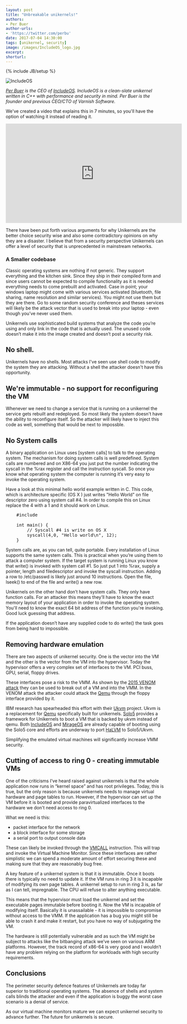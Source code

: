 ```yaml
---
layout: post
title: "Unbreakable unikernels!"
authors: 
- Per Buer
author-urls: 
- 'https://twitter.com/perbu'
date: 2017-07-04 14:30:00
tags: [unikernel, security]
image: /images/IncludeOS_logo.jpg
excerpt: 
shorturl: 
---
```

{% include JB/setup %}

![IncludeOS]({{BASE_PATH}}/images/includeos-logo.png)

*[Per Buer] is the CEO of [IncludeOS]. IncludeOS is a clean-slate unikernel written in C++ with performance and security in mind. Per Buer is the founder and previous CEO/CTO of Varnish Software.*

We've created a video that explains this in 7 minutes, so you'll have the option of watching it instead of reading it.

<iframe width="560" height="315" src="https://www.youtube.com/embed/aoomQn7gLm4?ecver=1" frameborder="0" allowfullscreen></iframe>

There have been put forth various arguments for why Unikernels are the better choice security wise and also some contradictory opinions on why they are a disaster. I believe that from a security perspective Unikernels can offer a level of security that is unprecedented in mainstream networks. 

### A Smaller codebase

Classic operating systems are nothing if not generic. They support everything and the kitchen sink. Since they ship in their compiled form and since users cannot be expected to compile functionality as it is needed everything needs to come prebuilt and activated. Case in point; your windows laptop might come with various  services activated (bluetooth, file sharing, name resolution and similar services). You might not use them but they are there. Go to some random security conference and theses services will likely be the attack vector that is used to break into your laptop - even though you’ve never used them.
 
Unikernels use sophisticated build systems that analyze the code you’re using and only link in the code that is actually used. The unused code doesn’t make it into the image created and doesn’t post a security risk.

## No shell. 

Unikernels have no shells. Most attacks I've seen use shell code to modify the system they are attacking. Without a shell the attacker doesn't have this opportunity.

## We're immutable - no support for reconfiguring the VM

Whenever we need to change a service that is running on a unikernel the service gets rebuilt and redeployed. So most likely the system doesn't have the ability to reconfigure itself. So the attacker will likely have to inject this code as well, something that would be next to impossble.

## No System calls
 
A binary application on Linux uses [system calls] to talk to the operating system. The mechanism for doing system calls is well predefined. System calls are numbered and on X86-64 you just put the number indicating the syscall in the %rax register and call the instruction syscall. So once you know what operating system the computer is running it’s very easy to invoke the operating system.

Have a look at this minimal hello world example written in C. This code, which is architecture specific (OS X ) just writes "Hello World" on file descriptor zero using system call #4. In order to compile this on Linux replace the 4 with a 1 and it should work on Linux.

<pre>
    #include <sys/syscall.h>
    
    int main() {
    	// Syscall #4 is write on OS X
        syscall(4,0, "Hello world\n", 12);
    }
</pre>

System calls are, as you can tell, quite portable. Every installation of Linux supports the same system calls. This is practical when you’re using them to attack a computer system. If the target system is running Linux you know that write() is invoked with system call #1. So just put 1 into %rax, supply a pointer, length and filedescriptor and invoke the syscall instruction. Adding a row to /etc/passwd is likely just around 10 instructions. Open the file, lseek() to end of the file and write() a new row.
 
Unikernels on the other hand don’t have system calls. They only have function calls. For an attacker this means they’ll have to know the exact memory layout of your application in order to invoke the operating system. You'll need to know the exact 64 bit address of the function you're invoking. Good luck guessing that address.

If the application doesn’t have any supplied code to do write() the task goes from being hard to  impossible.
 
## Removing hardware emulation
 
There are two aspects of unikernel security. One is the vector into the VM and the other is the vector from the VM into the hypervisor. Today the hypervisor offers a very complex set of interfaces to the VM. PCI buss, GPU, serial, floppy drives. 
 
These interfaces pose a risk to the VMM. As shown by the [2015 VENOM attack](http://cve.mitre.org/cgi-bin/cvename.cgi?name=CVE-2015-3456) they can be used to break out of a VM and into the VMM. In the VENOM attack the attacker could attack the [Qemu] through the floppy interface provided by it. 
  
IBM research has spearheaded this effort with their [Ukvm] project. Ukvm is a replacement for [Qemu] specifically built for unikernels. [Solo5] provides a framework for Unikernels to boot a VM that is backed by ukvm instead of qemu. Both [IncludeOS] and [MirageOS] are already capable of booting using the Solo5 core and efforts are underway to port [HaLVM] to Solo5/Ukvm.
 
Simplifying the emulated virtual machines will significantly increase VMM security.
 
## Cutting of access to ring 0 - creating immutable VMs
 
One of the criticisms I’ve heard raised against unikernels is that the whole application now runs in “kernel space” and has root privileges. Today, this is true, but the only reason is because unikernels needs to manage virtual hardware and page tables to run. However, if the hypervisor can set up the VM before it is booted and provide paravirtualized interfaces to the hardware we don't need access to ring 0.
 
What we need is this:

* packet interface for the network
* a block interface for some storage
* a serial port to output console data

These can likely be invoked through the [VMCALL] instruction. This will trap and invoke the Virtual Machine Monitor. Since these interfaces are rather simplistic we can spend a moderate amount of effort securing these and making sure that they are reasonably bug free. 
 
A key feature of a unikernel system is that it is immutable. Once it boots there is typically no need to update it. If the VM runs in ring 3 it is incapable of modifying its own page tables. A unikernel setup to run in ring 3 is, as far as I can tell, impregnable. The CPU will refuse to alter anything executable. 
 
This means that the hypervisor must load the unikernel and set the executable pages immutable before booting it. Now the VM is incapable of modifying itself. Basically it is unassailable - it is impossible to compromise without access to the VMM. If the application has a bug you might still be able to crash it and make it restart, but you have no way of subjugating the VM.
 
The hardware is still potentially vulnerable and as such the VM might be subject to attacks like the bitbanging attack we’ve seen on various ARM platforms. However, the track record of x86-64 is very good and I wouldn’t have any problem relying on the platform for workloads with high security requirements. 
 
## Conclusions
 
The perimeter security defence features of Unikernels are today far superior to traditional operating systems. The absence of shells and system calls blinds the attacker and even if the application is buggy the worst case scenario is a denial of service.
 
As our virtual machine monitors mature we can expect unikernel security to advance further. The future for unikernels is secure.


[IncludeOS]: http://www.includeos.org/
[MirageOS]: https://mirage.io/
[Ukvm]: https://github.com/Solo5/solo5/tree/master/ukvm
[solo5]: https://github.com/Solo5/solo5
[HalVM]: https://github.com/GaloisInc/HaLVM
[VMCALL]: https://www.tptp.cc/mirrors/siyobik.info/instruction/VMCALL.html
[system call]: https://en.wikipedia.org/wiki/System_call
[Qemu]: http://www.qemu.org
[Per Buer]: https://twitter.com/perbu





